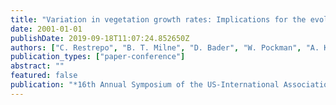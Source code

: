 ```yaml
---
title: "Variation in vegetation growth rates: Implications for the evolution of semi-arid landscapes"
date: 2001-01-01
publishDate: 2019-09-18T11:07:24.852650Z
authors: ["C. Restrepo", "B. T. Milne", "D. Bader", "W. Pockman", "A. Kerkhoff"]
publication_types: ["paper-conference"]
abstract: ""
featured: false
publication: "*16th Annual Symposium of the US-International Association of Landscape Ecology, Arizona State University, Tempe, April 25-29, 2001*"
---
```


